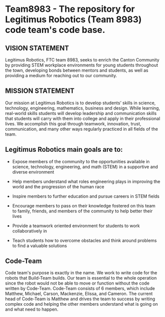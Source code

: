 # Team8983 - The repository for Legitimus Robotics (Team 8983) code team's code base.

## VISION STATEMENT
Legitimus Robotics, FTC team 8983, seeks to enrich the Canton Community by providing STEM workplace environments for young students throughout the town, developing bonds between mentors and students, as well as providing a medium for reaching out to our community.

## MISSION STATEMENT
Our mission at Legitimus Robotics is to develop students’ skills in science, technology, engineering, mathematics, business and design. While learning, real-world skills students will develop leadership and communication skills that students will carry with them into college and apply in their professional lives. We accomplish this goal through teamwork, innovation, trust, communication, and many other ways regularly practiced in all fields of the team.

## Legitimus Robotics main goals are to:
- Expose members of the community to the opportunities available in science, technology, engineering, and math (STEM) in a supportive and diverse environment

- Help members understand what roles engineering plays in improving the world and the progression of the human race

- Inspire members to further education and pursue careers in STEM fields 

- Encourage members to pass on their knowledge fostered on this team to family, friends, and members of the community to help better their lives

- Provide a teamwork oriented environment for students to work collaboratively in

- Teach students how to overcome obstacles and think around problems to find a valuable solutions
## Code-Team
Code team's purpose is exactly in the name.  We work to write code for the robots that Build-Team builds.  Our team is essential to the whole operation since the robot would not be able to move or function without the code written by Code-Team.  Code-Team consists of 6 members, which include Matthew, Michael, Carson, Mackenzie, Elissa, and Cameron.  The current head of Code-Team is Matthew and drives the team to success by writing complex code and helping the other members understand what is going on and what need to happen.

